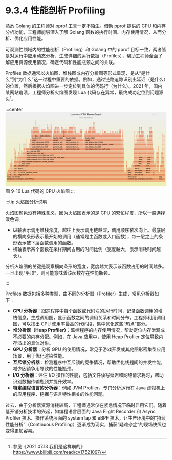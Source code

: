 # 9.3.4 性能剖析 Profiling

熟悉 Golang 的工程师对 pprof 工具一定不陌生。借助 pprof 提供的 CPU 和内存分析功能，工程师能够深入了解 Golang 函数的执行时间、内存使用情况，从而分析、优化应用性能。

可观测性领域内的性能剖析（Profiling）和 Golang 中的 pprof 目标一致，两者皆是对运行中应用动态分析、生成详细的运行数据（Profiles），帮助工程师全面了解应用资源使用情况，确定代码和性能瓶颈之间的关联。

Profiles 数据通常以火焰图、堆栈图或内存分析图等形式呈现，是从“是什么”到“为什么”这一过程中重要的依据。例如，通过链路追踪识别出延迟（是什么）的位置，然后根据火焰图进一步定位到具体的代码行（为什么）。2021 年，国内某网站崩溃，工程师分析火焰图发现 Lua 代码存在异常，最终成功定位到问题源头[^1]。

:::center
  ![](../assets/lua-cpu-flame-graph.webp)<br/>
  图 9-16 Lua 代码的 CPU 火焰图
:::

:::tip 火焰图分析说明

火焰图颜色没有特殊含义，因为火焰图表示的是 CPU 的繁忙程度，所以一般选择暖色调。

- 纵轴表示调用堆栈深度，越往上表示调用链越深，调用顺序依次向上。最底层的横向条形表示最开始的调用（通常是主函数或入口函数），每一层之上的条形表示被下层函数调用的函数。
- 横轴表示某个函数在采样期间占用的时间比例（宽度越大，表示消耗时间越长）。

分析火焰图的关键是观察横向条形的宽度，宽度越大表示该函数占用的时间越多。一旦出现“平顶”，则可能意味着该函数存在性能瓶颈。

:::

Profiles 数据包括多种类型，由不同的分析器（Profiler）生成，常见分析器如下：

- **CPU 分析器**：跟踪程序中每个函数或代码块的运行时间，记录函数调用的堆栈信息，生成调用图，显示函数之间的调用关系和时间分布。工程师利用调用图，可以找出 CPU 使用率最高的代码段，集中优化这些“热点”部分。
- **堆分析器（Heap Profiler）**：监控程序的内存使用情况，帮助定位内存泄漏或不必要的内存分配。例如，在 Java 应用中，使用 Heap Profiler 定位导致内存溢出的具体对象。
- **GPU 分析器**：分析 GPU 的使用情况，常见于游戏开发或其他图形密集型应用场景，用于优化渲染性能。
- **互斥锁分析器**：检测程序中互斥锁的竞争情况，帮助优化线程间的并发性能，减少因锁争用导致的性能瓶颈。
- **I/O 分析器**：评估 I/O 操作的性能，包括文件读写延迟和网络请求耗时，帮助识别数据传输瓶颈并提升效率。
- **特定编程语言的分析器**：例如 JVM Profiler，专门分析运行在 Java 虚拟机上的应用程序，挖掘与语言特性相关的性能问题。

过去，由于分析器资源消耗较高，工程师通常仅在紧急情况下临时启用它们。随着低开销分析技术的兴起，如编程语言层面的 Java Flight Recorder 和 Async Profiler 技术、操作系统层面的 systemTap 和 eBPF 技术，让生产环境中的“持续性能分析”（Continuous Profiling）逐渐成为现实，捕获“疑难杂症”的现场快照也变得更加容易。

[^1]: 参见《2021.07.13 我们是这样崩的》https://www.bilibili.com/read/cv17521097/

